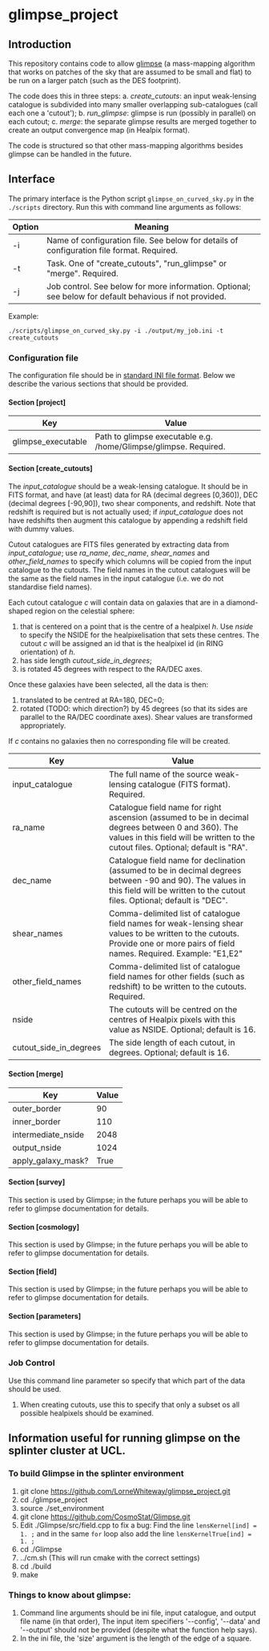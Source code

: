 # glimpse_project

## Introduction

This repository contains code to allow [glimpse](https://github.com/CosmoStat/Glimpse) (a mass-mapping algorithm that works on patches of the sky that are assumed to be small and flat) to be run on a larger patch (such as the DES footprint).

The code does this in three steps:
a. *create_cutouts*: an input weak-lensing catalogue is subdivided into many smaller overlapping sub-catalogues (call each one a 'cutout');
b. *run_glimpse*: glimpse is run (possibly in parallel) on each cutout;
c. *merge*: the separate glimpse results are merged together to create an output convergence map (in Healpix format).

The code is structured so that other mass-mapping algorithms besides glimpse can be handled in the future.

## Interface

The primary interface is the Python script `glimpse_on_curved_sky.py` in the `./scripts` directory. Run this with command line arguments as follows:

| Option | Meaning |
| --- | --- |
| -i | Name of configuration file. See below for details of configuration file format. Required. |
| -t | Task. One of "create_cutouts", "run_glimpse" or "merge". Required. |
| -j | Job control. See below for more information. Optional; see below for default behavious if not provided. |

Example:
```
./scripts/glimpse_on_curved_sky.py -i ./output/my_job.ini -t create_cutouts
```

### Configuration file

The configuration file should be in [standard INI file format](https://en.wikipedia.org/wiki/INI_file). Below we describe the various sections that should be provided.

#### Section [project]

| Key | Value |
| --- | --- |
| glimpse_executable | Path to glimpse executable e.g. /home/Glimpse/glimpse. Required. |

#### Section [create_cutouts]

The *input_catalogue* should be a weak-lensing catalogue. It should be in FITS format, and have (at least) data for RA (decimal degrees [0,360]), DEC (decimal degrees [-90,90]), two shear components, and redshift. Note that redshift is required but is not actually used; if *input_catalogue* does not have redshifts then augment this catalogue by appending a redshift field with dummy values.

Cutout catalogues are FITS files generated by extracting data from *input_catalogue*; use *ra_name*, *dec_name*, *shear_names* and *other_field_names* to specify which columns will be copied from the input catalogue to the cutouts. The field names in the cutout catalogues will be the same as the field names in the input catalogue (i.e. we do not standardise field names).

Each cutout catalogue *c* will contain data on galaxies that are in a diamond-shaped region on the celestial sphere:
1. that is centered on a point that is the centre of a healpixel *h*. Use *nside* to specify the NSIDE for the healpixelisation that sets these centres. The cutout *c* will be assigned an id that is the healpixel id (in RING orientation) of *h*.
2. has side length *cutout_side_in_degrees*;
3. is rotated 45 degrees with respect to the RA/DEC axes.

Once these galaxies have been selected, all the data is then:
1. translated to be centred at RA=180, DEC=0;
2. rotated (TODO: which direction?) by 45 degrees (so that its sides are parallel to the RA/DEC coordinate axes). Shear values are transformed appropriately.

If *c* contains no galaxies then no corresponding file will be created.

| Key | Value |
| --- | --- |
| input_catalogue | The full name of the source weak-lensing catalogue (FITS format). Required. |
| ra_name | Catalogue field name for right ascension (assumed to be in decimal degrees between 0 and 360). The values in this field will be written to the cutout files. Optional; default is "RA". |
| dec_name | Catalogue field name for declination (assumed to be in decimal degrees between -90 and 90). The values in this field will be written to the cutout files. Optional; default is "DEC". |
| shear_names | Comma-delimited list of catalogue field names for weak-lensing shear values to be written to the cutouts. Provide one or more pairs of field names. Required. Example: "E1,E2"|
| other_field_names | Comma-delimited list of catalogue field names for other fields (such as redshift) to be written to the cutouts. Required. |
| nside | The cutouts will be centred on the centres of Healpix pixels with this value as NSIDE. Optional; default is 16. |
| cutout_side_in_degrees | The side length of each cutout, in degrees. Optional; default is 16. |

#### Section [merge]

| Key | Value |
| --- | --- |
| outer_border | 90 |
| inner_border | 110 |
| intermediate_nside | 2048 |
| output_nside | 1024 |
| apply_galaxy_mask? | True |

#### Section [survey]

This section is used by Glimpse; in the future perhaps you will be able to refer to glimpse documentation for details.

#### Section [cosmology]

This section is used by Glimpse; in the future perhaps you will be able to refer to glimpse documentation for details.

#### Section [field]

This section is used by Glimpse; in the future perhaps you will be able to refer to glimpse documentation for details.

#### Section [parameters]

This section is used by Glimpse; in the future perhaps you will be able to refer to glimpse documentation for details.



### Job Control

Use this command line parameter so specify that which part of the data should be used.

1. When creating cutouts, use this to specify that only a subset os all possible healpixels should be examined.



## Information useful for running glimpse on the splinter cluster at UCL.

### To build Glimpse in the splinter environment

1. git clone https://github.com/LorneWhiteway/glimpse_project.git
2. cd ./glimpse_project
3. source ./set_environment
4. git clone https://github.com/CosmoStat/Glimpse.git
5. Edit ./Glimpse/src/field.cpp to fix a bug: Find the line 
	`lensKernel[ind] = 1. ;`
and in the same `for` loop also add the line
	`lensKernelTrue[ind] = 1. ;`
6. cd ./Glimpse
7. ../cm.sh (This will run cmake with the correct settings)
8. cd ./build
9. make

### Things to know about glimpse:
1. Command line arguments should be ini file, input catalogue, and output file name (in that order), The input item specifiers '--config', '--data' and '--output' should not be provided (despite what the function help says).
2. In the ini file, the 'size' argument is the length of the edge of a square. 
